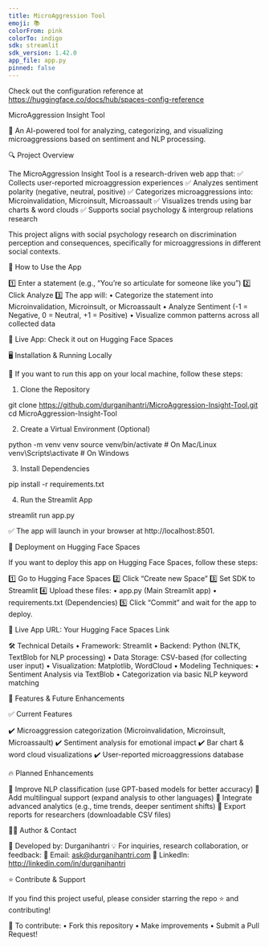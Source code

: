 ```yaml
---
title: MicroAggression Tool
emoji: 📚
colorFrom: pink
colorTo: indigo
sdk: streamlit
sdk_version: 1.42.0
app_file: app.py
pinned: false
---
```


Check out the configuration reference at https://huggingface.co/docs/hub/spaces-config-reference

MicroAggression Insight Tool

📌 An AI-powered tool for analyzing, categorizing, and visualizing microaggressions based on sentiment and NLP processing.

🔍 Project Overview

The MicroAggression Insight Tool is a research-driven web app that:
✅ Collects user-reported microaggression experiences
✅ Analyzes sentiment polarity (negative, neutral, positive)
✅ Categorizes microaggressions into: Microinvalidation, Microinsult, Microassault
✅ Visualizes trends using bar charts & word clouds
✅ Supports social psychology & intergroup relations research

This project aligns with social psychology research on discrimination perception and consequences, specifically for microaggressions in different social contexts.

🎯 How to Use the App

1️⃣ Enter a statement (e.g., “You’re so articulate for someone like you”)
2️⃣ Click Analyze
3️⃣ The app will:
	•	Categorize the statement into Microinvalidation, Microinsult, or Microassault
	•	Analyze Sentiment (-1 = Negative, 0 = Neutral, +1 = Positive)
	•	Visualize common patterns across all collected data

🔗 Live App: Check it out on Hugging Face Spaces

🖥️ Installation & Running Locally

🔧 If you want to run this app on your local machine, follow these steps:

1. Clone the Repository

git clone https://github.com/durganihantri/MicroAggression-Insight-Tool.git
cd MicroAggression-Insight-Tool

2. Create a Virtual Environment (Optional)

python -m venv venv
source venv/bin/activate  # On Mac/Linux
venv\Scripts\activate     # On Windows

3. Install Dependencies

pip install -r requirements.txt

4. Run the Streamlit App

streamlit run app.py

✅ The app will launch in your browser at http://localhost:8501.

🚀 Deployment on Hugging Face Spaces

If you want to deploy this app on Hugging Face Spaces, follow these steps:

1️⃣ Go to Hugging Face Spaces
2️⃣ Click “Create new Space”
3️⃣ Set SDK to Streamlit
4️⃣ Upload these files:
	•	app.py (Main Streamlit app)
	•	requirements.txt (Dependencies)
5️⃣ Click “Commit” and wait for the app to deploy.

🔗 Live App URL: Your Hugging Face Spaces Link

🛠️ Technical Details
	•	Framework: Streamlit
	•	Backend: Python (NLTK, TextBlob for NLP processing)
	•	Data Storage: CSV-based (for collecting user input)
	•	Visualization: Matplotlib, WordCloud
	•	Modeling Techniques:
	•	Sentiment Analysis via TextBlob
	•	Categorization via basic NLP keyword matching

📌 Features & Future Enhancements

✅ Current Features

✔️ Microaggression categorization (Microinvalidation, Microinsult, Microassault)
✔️ Sentiment analysis for emotional impact
✔️ Bar chart & word cloud visualizations
✔️ User-reported microaggressions database

🔥 Planned Enhancements

🚀 Improve NLP classification (use GPT-based models for better accuracy)
🚀 Add multilingual support (expand analysis to other languages)
🚀 Integrate advanced analytics (e.g., time trends, deeper sentiment shifts)
🚀 Export reports for researchers (downloadable CSV files)

🧑‍💻 Author & Contact

👤 Developed by: Durganihantri
💡 For inquiries, research collaboration, or feedback:
📧 Email: ask@durganihantri.com
🔗 LinkedIn: http://linkedin.com/in/durganihantri

⭐ Contribute & Support

If you find this project useful, please consider starring the repo ⭐ and contributing!

📌 To contribute:
	•	Fork this repository
	•	Make improvements
	•	Submit a Pull Request!
